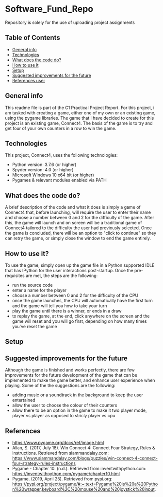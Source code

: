 # Software_Fund_Repo
Repository is solely for the use of uploading project assignments
## Table of Contents
* [General info](#general-info)
* [Technologies](#technologies)
* [What does the code do?](#what-does-the-code-do)
* [How to use it](#how-to-use-it)
* [Setup](#setup)
* [Suggested improvements for the future](#suggested-improvements-for-the-future)
* [References user](#references-used)

## General info

This readme file is part of the C1 Practical Project Report.
For this project, i am tasked with creating a game, either one of my own or an existing game, using the pygame libraries. 
The game that i have decided to create for this project is an existing game, Connect4.
The basis of the game is to try and get four of your own counters in a row to win the game.

## Technologies

This project, Connect4, uses the following technologies:
* Python version: 3.7.6 (or higher)
* Spyder version: 4.0 (or higher)
* Microsoft Windows 10 x64 bit (or higher)
* Pygames & relevant modules enabled via PATH

## What does the code do?

A brief description of the code and what it does is simply a game of Connect4 that, before launching, will require the user to enter their name and choose a number between 0 and 2 for the difficulty of the game.
After this, the game will launch and on screen will be a traditional game of Connect4 tailored to the difficulty the user had previously selected.
Once the game is concluded, there will be an option to "click to continue" so they can retry the game, or simply close the window to end the game entirely.

## How to use it?

To use the game, simply open up the game file in a Python supported IDLE that has IPython for the user interactions post-startup. 
Once the pre-requisites are met, the steps are the following:

* run the source code
* enter a name for the player 
* choose a number between 0 and 2 for the difficulty of the CPU
* once the game launches, the CPU will automatically have the first turn and the game will tell you how to take your turn
* play the game until there is a winner, or ends in a draw
* to replay the game, at the end, click anywhere on the screen and the game will reset and you will go first, depending on how many times you've reset the game

## Setup


## Suggested improvements for the future

Although the game is finished and works perfectly, there are few improvements for the future development of the game that can be implemented to make the game better, and enhance user experience when playing.
Some of the the suggestions are the following:

* adding music or a soundtrack in the background to keep the user entertained
* allow the user to choose the colour of their counters
* allow there to be an option in the game to make it two player mode, player vs player as opposed to stricly player vs cpu

## References 

* https://www.pygame.org/docs/ref/image.html
* Allan, S. (2017, July 18). Win Connect 4: Connect Four Strategy, Rules & Instructions. Retrieved from siammandalay.com: https://www.siammandalay.com/blogs/puzzles/win-connect-4-connect-four-strategy-rules-instructions
* Pygame - Chapter 10. (n.d.). Retrieved from inventwithpython.com: https://inventwithpython.com/pygame/chapter10.html
* Pygame. (2019, April 25). Retrieved from pypi.org: https://pypi.org/project/pygame/#:~:text=Pygame%20is%20a%20Python%20wrapper,keyboard%2C%20mouse%20and%20joystick%20input.

